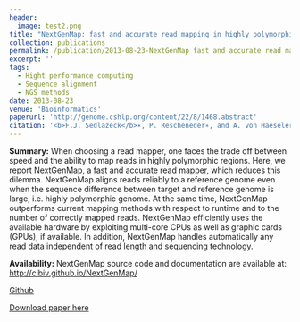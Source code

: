 ```yaml
---
header:
  image: test2.png
title: "NextGenMap: fast and accurate read mapping in highly polymorphic genomes"
collection: publications
permalink: /publication/2013-08-23-NextGenMap fast and accurate read mapping in highly polymorphic genomes-number-6
excerpt: ''
tags: 
  - Hight performance computing
  - Sequence alignment
  - NGS methods
date: 2013-08-23
venue: 'Bioinformatics'
paperurl: 'http://genome.cshlp.org/content/22/8/1468.abstract'
citation: '<b>F.J. Sedlazeck</b>∗, P. Rescheneder∗, and A. von Haeseler (2013). &quot;NextGenMap: fast and accurate read mapping in highly polymorphic genomes.&quot; <i>Bioinformatics</i>. 29, 2790-2791.'
---
```


<b>Summary:</b> When choosing a read mapper, one faces the trade off between speed and the ability to map reads in highly polymorphic regions. Here, we report NextGenMap, a fast and accurate read mapper, which reduces this dilemma. NextGenMap aligns reads reliably to a reference genome even when the sequence difference between target and reference genome is large, i.e. highly polymorphic genome. At the same time, NextGenMap outperforms current mapping methods with respect to runtime and to the number of correctly mapped reads. NextGenMap efficiently uses the available hardware by exploiting multi-core CPUs as well as graphic cards (GPUs), if available. In addition, NextGenMap handles automatically any read data independent of read length and sequencing technology.


<b>Availability:</b> NextGenMap source code and documentation are available at: http://cibiv.github.io/NextGenMap/

[Github](https://github.com/cibiv/NextGenMap/)

[Download paper here](http://genome.cshlp.org/content/22/8/1468.abstract)

